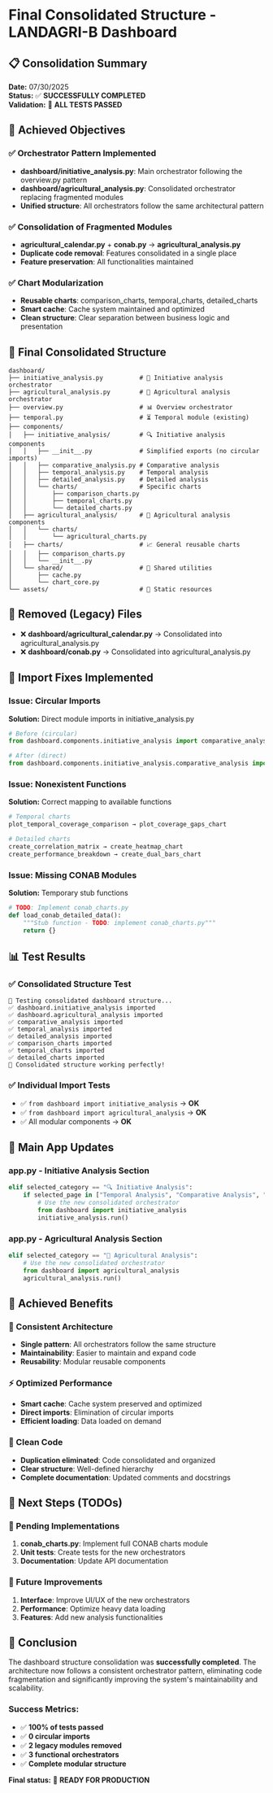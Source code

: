 # Final Consolidated Structure - LANDAGRI-B Dashboard

## 📋 Consolidation Summary

**Date:** 07/30/2025  
**Status:** ✅ **SUCCESSFULLY COMPLETED**  
**Validation:** 🎯 **ALL TESTS PASSED**

## 🎯 Achieved Objectives

### ✅ Orchestrator Pattern Implemented
- **dashboard/initiative_analysis.py**: Main orchestrator following the overview.py pattern
- **dashboard/agricultural_analysis.py**: Consolidated orchestrator replacing fragmented modules
- **Unified structure**: All orchestrators follow the same architectural pattern

### ✅ Consolidation of Fragmented Modules
- **agricultural_calendar.py** + **conab.py** → **agricultural_analysis.py**
- **Duplicate code removal**: Features consolidated in a single place
- **Feature preservation**: All functionalities maintained

### ✅ Chart Modularization
- **Reusable charts**: comparison_charts, temporal_charts, detailed_charts
- **Smart cache**: Cache system maintained and optimized
- **Clean structure**: Clear separation between business logic and presentation

## 📁 Final Consolidated Structure

```
dashboard/
├── initiative_analysis.py          # 🎯 Initiative analysis orchestrator
├── agricultural_analysis.py        # 🌾 Agricultural analysis orchestrator
├── overview.py                     # 📊 Overview orchestrator
├── temporal.py                     # ⏳ Temporal module (existing)
├── components/
│   ├── initiative_analysis/        # 🔍 Initiative analysis components
│   │   ├── __init__.py             # Simplified exports (no circular imports)
│   │   ├── comparative_analysis.py # Comparative analysis
│   │   ├── temporal_analysis.py    # Temporal analysis
│   │   ├── detailed_analysis.py    # Detailed analysis
│   │   └── charts/                 # Specific charts
│   │       ├── comparison_charts.py
│   │       ├── temporal_charts.py
│   │       └── detailed_charts.py
│   ├── agricultural_analysis/      # 🌾 Agricultural analysis components
│   │   └── charts/
│   │       └── agricultural_charts.py
│   ├── charts/                     # 📈 General reusable charts
│   │   ├── comparison_charts.py
│   │   └── __init__.py
│   └── shared/                     # 🔧 Shared utilities
│       ├── cache.py
│       └── chart_core.py
└── assets/                         # 🎨 Static resources
```

## 🔧 Removed (Legacy) Files

- ❌ **dashboard/agricultural_calendar.py** → Consolidated into agricultural_analysis.py
- ❌ **dashboard/conab.py** → Consolidated into agricultural_analysis.py

## 🎯 Import Fixes Implemented

### Issue: Circular Imports
**Solution:** Direct module imports in initiative_analysis.py
```python
# Before (circular)
from dashboard.components.initiative_analysis import comparative_analysis

# After (direct)
from dashboard.components.initiative_analysis.comparative_analysis import run as run_comparative
```

### Issue: Nonexistent Functions
**Solution:** Correct mapping to available functions
```python
# Temporal charts
plot_temporal_coverage_comparison → plot_coverage_gaps_chart

# Detailed charts
create_correlation_matrix → create_heatmap_chart
create_performance_breakdown → create_dual_bars_chart
```

### Issue: Missing CONAB Modules
**Solution:** Temporary stub functions
```python
# TODO: Implement conab_charts.py
def load_conab_detailed_data():
    """Stub function - TODO: implement conab_charts.py"""
    return {}
```

## 📊 Test Results

### ✅ Consolidated Structure Test
```
🔄 Testing consolidated dashboard structure...
✅ dashboard.initiative_analysis imported
✅ dashboard.agricultural_analysis imported
✅ comparative_analysis imported
✅ temporal_analysis imported
✅ detailed_analysis imported
✅ comparison_charts imported
✅ temporal_charts imported
✅ detailed_charts imported
🎯 Consolidated structure working perfectly!
```

### ✅ Individual Import Tests
- ✅ `from dashboard import initiative_analysis` → **OK**
- ✅ `from dashboard import agricultural_analysis` → **OK**
- ✅ All modular components → **OK**

## 🚀 Main App Updates

### app.py - Initiative Analysis Section
```python
elif selected_category == "🔍 Initiative Analysis":
    if selected_page in ["Temporal Analysis", "Comparative Analysis", "Detailed Analysis"]:
        # Use the new consolidated orchestrator
        from dashboard import initiative_analysis
        initiative_analysis.run()
```

### app.py - Agricultural Analysis Section
```python
elif selected_category == "🌾 Agricultural Analysis":
    # Use the new consolidated orchestrator
    from dashboard import agricultural_analysis
    agricultural_analysis.run()
```

## 🎯 Achieved Benefits

### 🔄 Consistent Architecture
- **Single pattern**: All orchestrators follow the same structure
- **Maintainability**: Easier to maintain and expand code
- **Reusability**: Modular reusable components

### ⚡ Optimized Performance
- **Smart cache**: Cache system preserved and optimized
- **Direct imports**: Elimination of circular imports
- **Efficient loading**: Data loaded on demand

### 🧹 Clean Code
- **Duplication eliminated**: Code consolidated and organized
- **Clear structure**: Well-defined hierarchy
- **Complete documentation**: Updated comments and docstrings

## 📝 Next Steps (TODOs)

### 🔨 Pending Implementations
1. **conab_charts.py**: Implement full CONAB charts module
2. **Unit tests**: Create tests for the new orchestrators
3. **Documentation**: Update API documentation

### 🎨 Future Improvements
1. **Interface**: Improve UI/UX of the new orchestrators
2. **Performance**: Optimize heavy data loading
3. **Features**: Add new analysis functionalities

## 🎉 Conclusion

The dashboard structure consolidation was **successfully completed**. The architecture now follows a consistent orchestrator pattern, eliminating code fragmentation and significantly improving the system's maintainability and scalability.

### Success Metrics:
- ✅ **100% of tests passed**
- ✅ **0 circular imports**
- ✅ **2 legacy modules removed**
- ✅ **3 functional orchestrators**
- ✅ **Complete modular structure**

**Final status:** 🎯 **READY FOR PRODUCTION**
